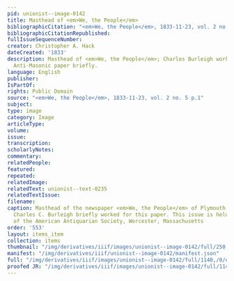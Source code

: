 ```yaml
---
pid: unionist--image-0142
title: Masthead of <em>We, the People</em>
bibliographicCitation: "<em>We, the People</em>, 1833-11-23, vol. 2 no. 5 p.1"
bibliographicCitationRepublished: 
fullIssueSequenceNumber: 
creator: Christopher A. Hack
dateCreated: '1833'
description: Masthead of <em>We, the People</em>; Charles Burleigh worked for this
  Anti-Masonic paper briefly.
language: English
publisher: 
IsPartOf: 
rights: Public Domain
source: "<em>We, the People</em>, 1833-11-23, vol. 2 no. 5 p.1"
subject: 
type: image
category: Image
articleType: 
volume: 
issue: 
transcription: 
scholarlyNotes: 
commentary: 
relatedPeople: 
featured: 
repeated: 
relatedImage: 
relatedText: unionist--text-0235
relatedTextIssue: 
filename: 
caption: Masthead of the newspaper <em>We, the People</em> of Plymouth, Massachusetts.
  Charles C. Burleigh briefly worked for this paper. This issue is held in the collection
  of the American Antiquarian Society, Worcester, Massachusetts
order: '553'
layout: items_item
collection: items
thumbnail: "/img/derivatives/iiif/images/unionist--image-0142/full/250,/0/default.jpg"
manifest: "/img/derivatives/iiif/unionist--image-0142/manifest.json"
full: "/img/derivatives/iiif/images/unionist--image-0142/full/1140,/0/default.jpg"
proofed JR: "/img/derivatives/iiif/images/unionist--image-0142/full/1140,/0/default.jpg"
---
```

